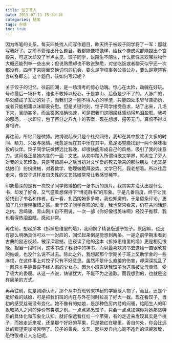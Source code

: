```yaml
---
title: 饺子其人
date: 2019-07-11 15:30:18
categories: 随笔
tags: 杂感
toc: true
---
```

因为练笔的关系，每天四处找人问写作题目，昨天终于被饺子同学将了一军：那就写我好了。之前不管谁出什么题目，我都能像模像样，给我个橡皮泥都能捏出个宫殿来，可这次却没了半点主见。饺子同学，说陌生不陌生，什么脾性喜欢哪些物什大概还能列举一些出来；但说熟悉却也不敢说熟悉，对坐吃饭或者聊天似乎还一次都没有，四年下来碰面交换词句的机会，要么是学校事务公事公办，要么是寒暄客套转身即忘。这个题目，该如何写起呢？

关于饺子的记忆，往前回溯，是一场清考的惊心动魄。惊心在太险，动魄在好玩。号称最后一场补考，谁也不敢掉以轻心，于是靠山、后备是少不了的。人脉广的，早就结成了互助的对子，而我们这一圈不得人心的学渣，只能四处求爷爷告奶奶，或者只能相濡以沫聊表安慰。但是关键时刻，饺子同学接受恳求，站了出来，几场下来，襄助甚多，而且答案准确快速，可是把我们这圈屌丝感动得热泪盈眶。我考的那场，一求即应，包了百分之八九十的答案，现在想想，报答无门，真恨不得以身相许。

再往前，所忆只是微博。微博说起来只是个社交网络，我却在其中投注了太多的时间、精力、兴致与感情。我愈是玩在其中乐在其中，愈是渴望能找到一两个臭味相投的伙伴。饺子同学玩微博远比我晚，却很快能形成自己的风格，吸引了我的注意力。这风格正是她内含的一面：文艺。从初中踏入所谓诗歌文学界，就树立了旁人对我的文艺印象，只是可惜高中之后当初对文学爱的死去活来的那些朋友（尤其是姑娘们）纷纷缴械，对着数学、物理做跪拜姿势。文学已死，我老想着。所以往后走来，像饺子这样发自天性的文艺姑娘常常让我感觉稀罕。

印象最深的是有一次饺子同学微博拍的一张书页的照片。我其实并没认出是什么书，却发了好奇，又气盛着想保持下“博览群书”的形象。于是几番百度，终于让我给找到了书名和作者。我一看，扎西朗姆多多嘛，我也知道的，于是留条评论，更加了几分惺惺相惜之感。至于饺子同学喜欢的动漫，我也常常看来，仍在共同话题之内。宫崎骏、青山刚川自不用说，一次一部《你好像很美味啊》经饺子推荐，我也看得热泪盈眶，感动非常。

再往前，想起那本《拆掉思维里的墙》，我网购了精装版送予饺子。原因嘛，也没有那么明确具体可以一一对应的，回忆起来倒是能想到两条。一是之前学期末看到古典的励志视频，被深深震撼，连夜读了他的这本《拆掉思维里的墙》更是相见恨晚。相当一段时间，这本书成了我眼中的神书，而以最喜欢的书去送给一直很欣赏的姑娘，也没什么说不过去。除此之外，我想起那个学期关于班上奖助学金的一些麻烦，在这件事上对饺子只有不好意思。虽然不是什么直接的伤害，却深深扰乱了一颗原本平静善良不经人事的少女心。因为小班告诉我饺子为这事被父母责怪，受了极大的委屈。从这一点说，铸错犹大，不能不为之道歉。而我想到的，也就是这样简单的方式。

再再往前，就是刚刚认识，那个从中资班转来神秘的学霸级人物了，而且，还是个挺好看的姑娘，可是把我们班的内在与外在同时拉高了好大一截。现在看饺子，当初的感受丝毫没有变化。她不像有的姑娘，是那种色厉内荏的闷骚，给陌生人的印象和熟人之间的评价有霄壤之别。一点点熟悉饺子，只会一点点加深你对她那些特质的具体化和形象化认知。就好像远看红红一个苹果，有的走近来发现其实是个桃子，而她走近来呢，还是那个好好的苹果，只是她红在哪里，香自何处，你会比远处的观望更加清晰明了。饺子的善良、文艺、那些发自内心毫不造作的温婉雅致，恐怕很难让人忘记呢。

